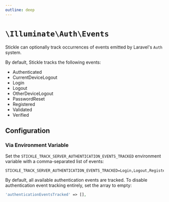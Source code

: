 ```yaml
---
outline: deep
---
```


# `\Illuminate\Auth\Events`

Stickle can optionally track occurrences of events emitted by Laravel's `Auth` system.

By default, Stickle tracks the following events:

-   Authenticated
-   CurrentDeviceLogout
-   Login
-   Logout
-   OtherDeviceLogout
-   PasswordReset
-   Registered
-   Validated
-   Verified

## Configuration

### Via Environment Variable

Set the `STICKLE_TRACK_SERVER_AUTHENTICATION_EVENTS_TRACKED` environment variable with a comma-separated list of events:

```env
STICKLE_TRACK_SERVER_AUTHENTICATION_EVENTS_TRACKED=Login,Logout,Registered
```

By default, all available authentication events are tracked. To disable authentication event tracking entirely, set the array to empty:

```php
'authenticationEventsTracked' => [],
```
